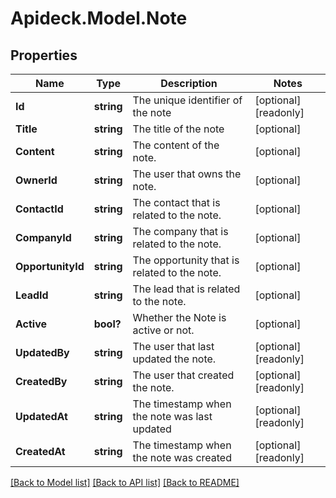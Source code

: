 # Apideck.Model.Note

## Properties

Name | Type | Description | Notes
------------ | ------------- | ------------- | -------------
**Id** | **string** | The unique identifier of the note | [optional] [readonly] 
**Title** | **string** | The title of the note | [optional] 
**Content** | **string** | The content of the note. | [optional] 
**OwnerId** | **string** | The user that owns the note. | [optional] 
**ContactId** | **string** | The contact that is related to the note. | [optional] 
**CompanyId** | **string** | The company that is related to the note. | [optional] 
**OpportunityId** | **string** | The opportunity that is related to the note. | [optional] 
**LeadId** | **string** | The lead that is related to the note. | [optional] 
**Active** | **bool?** | Whether the Note is active or not. | [optional] 
**UpdatedBy** | **string** | The user that last updated the note. | [optional] [readonly] 
**CreatedBy** | **string** | The user that created the note. | [optional] [readonly] 
**UpdatedAt** | **string** | The timestamp when the note was last updated | [optional] [readonly] 
**CreatedAt** | **string** | The timestamp when the note was created | [optional] [readonly] 

[[Back to Model list]](../README.md#documentation-for-models) [[Back to API list]](../README.md#documentation-for-api-endpoints) [[Back to README]](../README.md)

